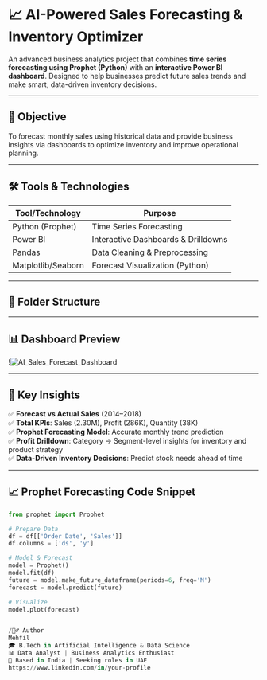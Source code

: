 # 📈 AI-Powered Sales Forecasting & Inventory Optimizer

An advanced business analytics project that combines **time series forecasting using Prophet (Python)** with an **interactive Power BI dashboard**. Designed to help businesses predict future sales trends and make smart, data-driven inventory decisions.

---

## 📌 Objective

To forecast monthly sales using historical data and provide business insights via dashboards to optimize inventory and improve operational planning.

---

## 🛠 Tools & Technologies

| Tool/Technology      | Purpose                                |
|----------------------|-----------------------------------------|
| Python (Prophet)     | Time Series Forecasting                 |
| Power BI             | Interactive Dashboards & Drilldowns     |
| Pandas               | Data Cleaning & Preprocessing           |
| Matplotlib/Seaborn   | Forecast Visualization (Python)         |

---

## 📁 Folder Structure


---

## 📊 Dashboard Preview

!![AI_Sales_Forecast_Dashboard](https://github.com/user-attachments/assets/5dd46097-2198-4cb3-b105-0ae49f8777fa)

---

## 📌 Key Insights

✅ **Forecast vs Actual Sales** (2014–2018)  
✅ **Total KPIs**: Sales (2.30M), Profit (286K), Quantity (38K)  
✅ **Prophet Forecasting Model**: Accurate monthly trend prediction  
✅ **Profit Drilldown**: Category → Segment-level insights for inventory and product strategy  
✅ **Data-Driven Inventory Decisions**: Predict stock needs ahead of time

---

## 📈 Prophet Forecasting Code Snippet

```python
from prophet import Prophet

# Prepare Data
df = df[['Order Date', 'Sales']]
df.columns = ['ds', 'y']

# Model & Forecast
model = Prophet()
model.fit(df)
future = model.make_future_dataframe(periods=6, freq='M')
forecast = model.predict(future)

# Visualize
model.plot(forecast)


/🙋‍♂️ Author
Mehfil
🎓 B.Tech in Artificial Intelligence & Data Science
📊 Data Analyst | Business Analytics Enthusiast
📍 Based in India | Seeking roles in UAE
https://www.linkedin.com/in/your-profile
